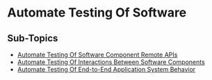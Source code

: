 # Automate Testing Of Software

## Sub-Topics
- [Automate Testing Of Software Component Remote APIs](automate-testing-of-software-component-remote-apis.md)
- [Automate Testing Of Interactions Between Software Components](automate-testing-of-interactions-between-software-components.md)
- [Automate Testing Of End-to-End Application System Behavior](automate-testing-of-end-to-end-application-system.md)
